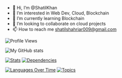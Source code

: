 - 👋 Hi, I’m @ShatilKhan
- 👀 I’m interested in Web Dev, Cloud, Blockchain
- 🌱 I’m currently learning Blockchain
- 💞️ I’m looking to collaborate on cloud projects
- 📫 How to reach me shatilshahriar009@gmail.com

![Profile Views](https://img.shields.io/github/followers/ShatilKhan?label=Profile%20Views&style=social)

![My GitHub stats](https://github-readme-stats.vercel.app/api?username=ShatilKhan&show_icons=true&theme=aura)

[![Stats](https://stats.quine.sh/ShatilKhan/github?theme=dark)](https://quine.sh?utm_source=widgets&utm_campaign=ShatilKhan)
[![Dependencies](https://stats.quine.sh/ShatilKhan/dependencies?theme=dark)](https://quine.sh?utm_source=widgets&utm_campaign=ShatilKhan)

[![Languages Over Time](https://stats.quine.sh/ShatilKhan/languages-over-time?theme=dark)](https://quine.sh?utm_source=widgets&utm_campaign=ShatilKhan) 
[![Topics](https://stats.quine.sh/ShatilKhan/topics-over-time?theme=dark)](https://quine.sh?utm_source=widgets&utm_campaign=ShatilKhan)
<!---
ShatilKhan/ShatilKhan is a ✨ special ✨ repository because its `README.md` (this file) appears on your GitHub profile.
You can click the Preview link to take a look at your changes.
--->
